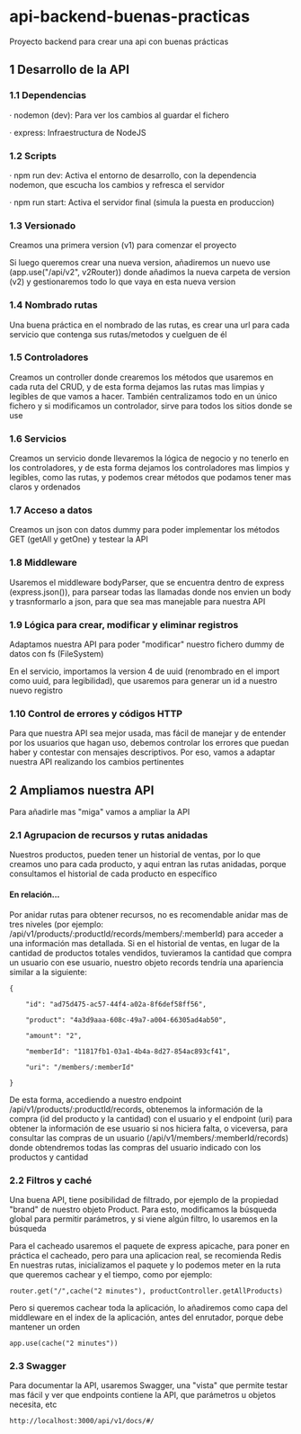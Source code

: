 # api-backend-buenas-practicas
Proyecto backend para crear una api con buenas prácticas

## 1 Desarrollo de la API

### 1.1 Dependencias
· nodemon (dev): Para ver los cambios al guardar el fichero

· express: Infraestructura de NodeJS

### 1.2 Scripts
· npm run dev: Activa el entorno de desarrollo, con la dependencia nodemon, que escucha los cambios y refresca el servidor

· npm run start: Activa el servidor final (simula la puesta en produccion)

### 1.3 Versionado
Creamos una primera version (v1) para comenzar el proyecto

Si luego queremos crear una nueva version, añadiremos un nuevo use (app.use("/api/v2", v2Router)) donde añadimos la nueva carpeta de version (v2) y gestionaremos todo lo que vaya en esta nueva version

### 1.4 Nombrado rutas
Una buena práctica en el nombrado de las rutas, es crear una url para cada servicio que contenga sus rutas/metodos y cuelguen de él

### 1.5 Controladores
Creamos un controller donde crearemos los métodos que usaremos en cada ruta del CRUD, y de esta forma dejamos las rutas mas limpias y legibles de que vamos a hacer. También centralizamos todo en un único fichero y si modificamos un controlador, sirve para todos los sitios donde se use

### 1.6 Servicios
Creamos un servicio donde llevaremos la lógica de negocio y no tenerlo en los controladores, y de esta forma dejamos los controladores mas limpios y legibles, como las rutas, y podemos crear métodos que podamos tener mas claros y ordenados

### 1.7 Acceso a datos
Creamos un json con datos dummy para poder implementar los métodos GET (getAll y getOne) y testear la API

### 1.8 Middleware
Usaremos el middleware bodyParser, que se encuentra dentro de express (express.json()), para parsear todas las llamadas donde nos envien un body y trasnformarlo a json, para que sea mas manejable para nuestra API 

### 1.9 Lógica para crear, modificar y eliminar registros
Adaptamos nuestra API para poder "modificar" nuestro fichero dummy de datos con fs (FileSystem)

En el servicio, importamos la version 4 de uuid (renombrado en el import como uuid, para legibilidad), que usaremos para generar un id a nuestro nuevo registro

### 1.10 Control de errores y códigos HTTP
Para que nuestra API sea mejor usada, mas fácil de manejar y de entender por los usuarios que hagan uso, debemos controlar los errores que puedan haber y contestar con mensajes descriptivos. Por eso, vamos a adaptar nuestra API realizando los cambios pertinentes

## 2 Ampliamos nuestra API

Para añadirle mas "miga" vamos a ampliar la API

### 2.1 Agrupacion de recursos y rutas anidadas
Nuestros productos, pueden tener un historial de ventas, por lo que creamos uno para cada producto, y aqui entran las rutas anidadas, porque consultamos el historial de cada producto en específico

#### En relación...
Por anidar rutas para obtener recursos, no es recomendable anidar mas de tres niveles (por ejemplo: /api/v1/products/:productId/records/members/:memberId) para acceder a una información mas detallada. Si en el historial de ventas, en lugar de la cantidad de productos totales vendidos, tuvieramos la cantidad que compra un usuario con ese usuario, nuestro objeto records tendría una apariencia similar a la siguiente:

    {

        "id": "ad75d475-ac57-44f4-a02a-8f6def58ff56",

        "product": "4a3d9aaa-608c-49a7-a004-66305ad4ab50",

        "amount": "2",

        "memberId": "11817fb1-03a1-4b4a-8d27-854ac893cf41",

        "uri": "/members/:memberId"
        
    }

De esta forma, accediendo a nuestro endpoint /api/v1/products/:productId/records, obtenemos la información de la compra (id del producto y la cantidad) con el usuario y el endpoint (uri) para obtener la información de ese usuario si nos hiciera falta, o viceversa, para consultar las compras de un usuario (/api/v1/members/:memberId/records) donde obtendremos todas las compras del usuario indicado con los productos y cantidad

### 2.2 Filtros y caché
Una buena API, tiene posibilidad de filtrado, por ejemplo de la propiedad "brand" de nuestro objeto Product. Para esto, modificamos la búsqueda global para permitir parámetros, y si viene algún filtro, lo usaremos en la búsqueda

Para el cacheado usaremos el paquete de express apicache, para poner en práctica el cacheado, pero para una aplicacion real, se recomienda Redis
En nuestras rutas, inicializamos el paquete y lo podemos meter en la ruta que queremos cachear y el tiempo, como por ejemplo:

    router.get("/",cache("2 minutes"), productController.getAllProducts)

Pero si queremos cachear toda la aplicación, lo añadiremos como capa del middleware en el index de la aplicación, antes del enrutador, porque debe mantener un orden

    app.use(cache("2 minutes"))

### 2.3 Swagger
Para documentar la API, usaremos Swagger, una "vista" que permite testar mas fácil y ver que endpoints contiene la API, que parámetros u objetos necesita, etc

    http://localhost:3000/api/v1/docs/#/